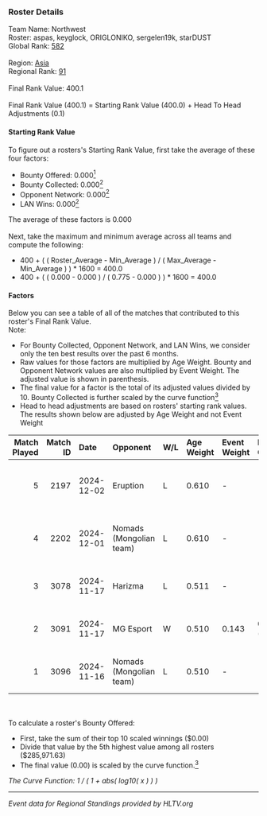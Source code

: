### Roster Details<br />
Team Name: Northwest<br />
Roster: aspas, keyglock, ORIGLONIKO, sergelen19k, starDUST<br />
Global Rank: [582](../../standings_global_2025_02_28.md)<br />
<br />
Region: [Asia]( ../../standings_asia_2025_02_28.md)<br />
Regional Rank: [91]( ../../standings_asia_2025_02_28.md)<br />
<br />
Final Rank Value:  400.1<br />
<br />
Final Rank Value (400.1) = Starting Rank Value (400.0) + Head To Head Adjustments (0.1)<br />

#### Starting Rank Value<br />
To figure out a rosters's Starting Rank Value, first take the average of these four factors:<br />
- Bounty Offered: 0.000[<sup>1</sup>](#table2)
- Bounty Collected: 0.000[<sup>2</sup>](#table1)
- Opponent Network: 0.000[<sup>2</sup>](#table1)
- LAN Wins: 0.000[<sup>2</sup>](#table1)

The average of these factors is 0.000<br />
<br />
Next, take the maximum and minimum average across all teams and compute the following:<br />
- 400 + ( ( Roster_Average - Min_Average ) / ( Max_Average - Min_Average ) ) * 1600 = 400.0
- 400 + ( ( 0.000 - 0.000 ) / ( 0.775 - 0.000 ) ) * 1600 = 400.0


#### Factors<br />
Below you can see a table of all of the matches that contributed to this roster's Final Rank Value.<br />
Note:<br />

- For Bounty Collected, Opponent Network, and LAN Wins, we consider only the ten best results over the past 6 months.
- Raw values for those factors are multiplied by Age Weight. Bounty and Opponent Network values are also multiplied by Event Weight. The adjusted value is shown in parenthesis.
- The final value for a factor is the total of its adjusted values divided by 10. Bounty Collected is further scaled by the curve function[<sup>3</sup>](#curveFunction)
- Head to head adjustments are based on rosters' starting rank values. The results shown below are adjusted by Age Weight and not Event Weight
<span id="table1"></span><br />


| Match Played | Match ID | Date       | Opponent                | W/L | Age Weight | Event Weight | Bounty Collected | Opponent Network | LAN Wins  | H2H Adj. | Roster                                             |
| -: | -: | :- | :- | :- | :- | :- | :- | :- | :- | -: | :- |
|            5 |     2197 | 2024-12-02 | Eruption                | L   | 0.610      | -            | -                | -                | -         |    -1.17 | aspas, keyglock, ORIGLONIKO, sergelen19k, starDUST |
|            4 |     2202 | 2024-12-01 | Nomads (Mongolian team) | L   | 0.610      | -            | -                | -                | -         |    -2.65 | aspas, keyglock, ORIGLONIKO, sergelen19k, starDUST |
|            3 |     3078 | 2024-11-17 | Harizma                 | L   | 0.511      | -            | -                | -                | -         |    -1.72 | 290, aspas, keyglock, ORIGLONIKO, starDUST         |
|            2 |     3091 | 2024-11-17 | MG Esport               | W   | 0.510      | 0.143        | 0.000 (0.000)    | 0.000 (0.000)    | 0 (0.000) |     7.88 | 290, aspas, keyglock, ORIGLONIKO, starDUST         |
|            1 |     3096 | 2024-11-16 | Nomads (Mongolian team) | L   | 0.510      | -            | -                | -                | -         |    -2.25 | 290, aspas, keyglock, ORIGLONIKO, starDUST         |

<br />
<span id="table2"></span><br />
To calculate a roster's Bounty Offered:<br />

- First, take the sum of their top 10 scaled winnings ($0.00)
- Divide that value by the 5th highest value among all rosters ($285,971.63)
- The final value (0.00) is scaled by the curve function.[<sup>3</sup>](#curveFunction)

<span id="curveFunction"></span>_The Curve Function: 1 / ( 1 + abs( log10( x ) ) )_<br />

---
_Event data for Regional Standings provided by HLTV.org_<br />
